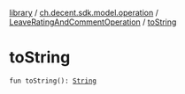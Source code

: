 [library](../../index.md) / [ch.decent.sdk.model.operation](../index.md) / [LeaveRatingAndCommentOperation](index.md) / [toString](./to-string.md)

# toString

`fun toString(): `[`String`](https://kotlinlang.org/api/latest/jvm/stdlib/kotlin/-string/index.html)